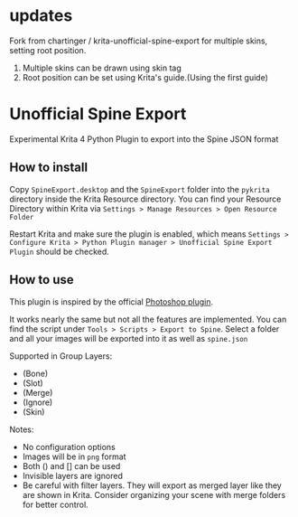 # updates
Fork from chartinger / krita-unofficial-spine-export for multiple skins, setting root position.

1. Multiple skins can be drawn using skin tag
2. Root position can be set using Krita's guide.(Using the first guide)

# Unofficial Spine Export

Experimental Krita 4 Python Plugin to export into the Spine JSON format

## How to install

Copy ``SpineExport.desktop`` and the ``SpineExport`` folder into the ``pykrita`` directory inside the Krita Resource directory. You can find your Resource Directory within Krita via ``Settings > Manage Resources > Open Resource Folder``

Restart Krita and make sure the plugin is enabled, which means ``Settings > Configure Krita > Python Plugin manager > Unofficial Spine Export Plugin`` should be checked.

## How to use

This plugin is inspired by the official [Photoshop plugin](https://github.com/EsotericSoftware/spine-scripts/tree/master/photoshop).

It works nearly the same but not all the features are implemented. You can find the script under ``Tools > Scripts > Export to Spine``. Select a folder and all your images will be exported into it as well as ``spine.json``

Supported in Group Layers:
* (Bone)
* (Slot)
* (Merge)
* (Ignore)
* (Skin)

Notes:
* No configuration options
* Images will be in ``png`` format
* Both () and [] can be used
* Invisible layers are ignored
* Be careful with filter layers. They will export as merged layer like they are shown in Krita. Consider organizing your scene with merge folders for better control.
